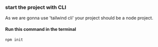 
### start the project with CLI

As we are gonna use 'tailwind cli' your project should be a node project.

#### Run this command in the terminal

```
npm init
```

